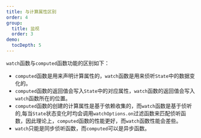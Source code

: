 ```yaml
---
title: 与计算属性区别
order: 4
group:
  title: 监视
  order: 3  
demo:
  tocDepth: 5
---
```

 

`watch`函数与`computed`函数功能的区别如下：

- `computed`函数是用来声明计算属性的，`watch`函数是用来侦听`State`中的数据变化的。
- `computed`函数的返回值会写入`State`中的对应属性，`watch`函数的返回值会写入`watch`函数所在的位置。
- `computed`函数的创建的计算属性是基于依赖收集的，而`watch`函数是基于侦听的,每当`State`状态变化时均会调用`watchOptions.on`过滤函数来匹配侦听函数，因此理论上，`computed`函数的性能更好，而`watch`函数性能会差些。
- `watch`只能是同步侦听函数，而`computed`可以是异步函数。
